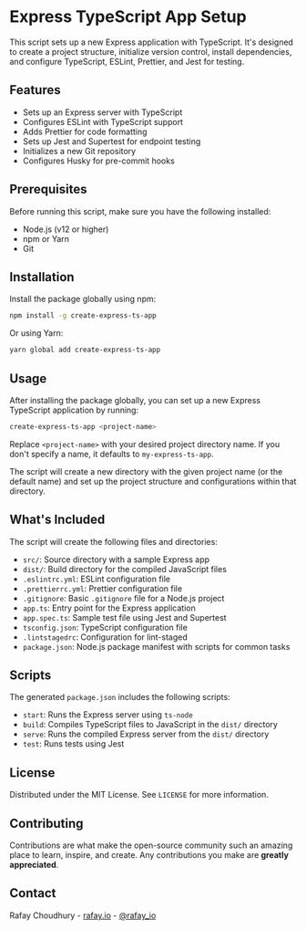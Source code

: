 [//]: # ([![Node.js CI]&#40;https://github.com/rafay826/create-express-ts-app/actions/workflows/run_tests.yml/badge.svg&#41;]&#40;https://github.com/rafay826/create-express-ts-app/actions/workflows/run_tests.yml&#41;)

# Express TypeScript App Setup

This script sets up a new Express application with TypeScript. It's designed to create a project structure, initialize version control, install dependencies, and configure TypeScript, ESLint, Prettier, and Jest for testing.

## Features

- Sets up an Express server with TypeScript
- Configures ESLint with TypeScript support
- Adds Prettier for code formatting
- Sets up Jest and Supertest for endpoint testing
- Initializes a new Git repository
- Configures Husky for pre-commit hooks

## Prerequisites

Before running this script, make sure you have the following installed:

- Node.js (v12 or higher)
- npm or Yarn
- Git

## Installation

Install the package globally using npm:

```bash
npm install -g create-express-ts-app
```

Or using Yarn:

```bash
yarn global add create-express-ts-app
```

## Usage

After installing the package globally, you can set up a new Express TypeScript application by running:

```bash
create-express-ts-app <project-name>
```

Replace `<project-name>` with your desired project directory name. If you don't specify a name, it defaults to `my-express-ts-app`.

The script will create a new directory with the given project name (or the default name) and set up the project structure and configurations within that directory.

## What's Included

The script will create the following files and directories:

- `src/`: Source directory with a sample Express app
- `dist/`: Build directory for the compiled JavaScript files
- `.eslintrc.yml`: ESLint configuration file
- `.prettierrc.yml`: Prettier configuration file
- `.gitignore`: Basic `.gitignore` file for a Node.js project
- `app.ts`: Entry point for the Express application
- `app.spec.ts`: Sample test file using Jest and Supertest
- `tsconfig.json`: TypeScript configuration file
- `.lintstagedrc`: Configuration for lint-staged
- `package.json`: Node.js package manifest with scripts for common tasks

## Scripts

The generated `package.json` includes the following scripts:

- `start`: Runs the Express server using `ts-node`
- `build`: Compiles TypeScript files to JavaScript in the `dist/` directory
- `serve`: Runs the compiled Express server from the `dist/` directory
- `test`: Runs tests using Jest

## License

Distributed under the MIT License. See `LICENSE` for more information.

## Contributing

Contributions are what make the open-source community such an amazing place to learn, inspire, and create. Any contributions you make are **greatly appreciated**.

## Contact

Rafay Choudhury - [rafay.io](https://rafay.io) - [@rafay_io](https://twitter.com/rafay_io)
